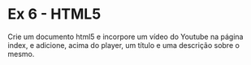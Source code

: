 # Ex 6 - HTML5 

Crie um documento html5 e incorpore um vídeo do Youtube na página index, e adicione, acima do player, um título e uma descrição sobre o mesmo.